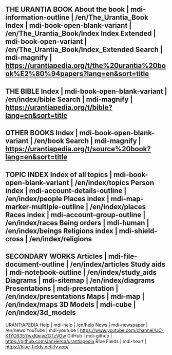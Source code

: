 THE URANTIA BOOK
About the book     | mdi-information-outline     | /en/The_Urantia_Book
Index              | mdi-book-open-blank-variant | /en/The_Urantia_Book/Index
Index Extended     | mdi-book-open-variant       | /en/The_Urantia_Book/Index_Extended 
Search             | mdi-magnify                 | https://urantiapedia.org/t/the%20urantia%20book%E2%80%94papers?lang=en&sort=title
---
THE BIBLE
Index              | mdi-book-open-blank-variant | /en/index/bible
Search             | mdi-magnify                 | https://urantiapedia.org/t/bible?lang=en&sort=title
---
OTHER BOOKS
Index              | mdi-book-open-blank-variant | /en/book
Search             | mdi-magnify                 | https://urantiapedia.org/t/source%20book?lang=en&sort=title
---
TOPIC INDEX
Index of all topics | mdi-book-open-blank-variant     | /en/index/topics
Person index        | mdi-account-details-outline     | /en/index/people
Places index        | mdi-map-marker-multiple-outline | /en/index/places
Races index         | mdi-account-group-outline       | /en/index/races
Being orders        | mdi-human                       | /en/index/beings
Religions index     | mdi-shield-cross                | /en/index/religions
---
SECONDARY WORKS
Articles            | mdi-file-document-outline       | /en/index/articles
Study aids          | mdi-notebook-outline            | /en/index/study_aids
Diagrams            | mdi-sitemap                     | /en/index/diagrams
Presentations       | mdi-presentation                | /en/index/presentations
Maps                | mdi-map                         | /en/index/maps 
3D Models           | mdi-cube                        | /en/index/3d_models
---
URANTIAPEDIA
Help                | mdi-help                        | /en/help
News                | mdi-newspaper                   | /en/news
YouTube             | mdi-youtube                     | https://www.youtube.com/channel/UC-K1YO635YwxKwjwZGTzVDw
GitHub              | mdi-github                      | https://github.com/JanHerca/urantiapedia
Blue Fields         | mdi-heart                       | https://blue-fields.netlify.app/